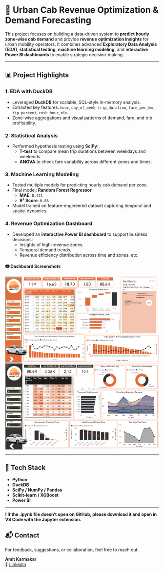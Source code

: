 # 🚕 Urban Cab Revenue Optimization & Demand Forecasting

This project focuses on building a data-driven system to **predict hourly zone-wise cab demand** and provide **revenue optimization insights** for urban mobility operators. It combines advanced **Exploratory Data Analysis (EDA)**, **statistical testing**, **machine learning modeling**, and **interactive Power BI dashboards** to enable strategic decision-making.

---

## 📊 Project Highlights

### 1. **EDA with DuckDB**
- Leveraged **DuckDB** for scalable, SQL-style in-memory analysis.
- Extracted key features: `hour`, `day_of_week`, `trip_duration`, `fare_per_km`, `tip_percent`, `rush_hour`, etc.
- Zone-wise aggregations and visual patterns of demand, fare, and trip profitability.

### 2. **Statistical Analysis**
- Performed hypothesis testing using **SciPy**:
  - **T-test** to compare mean trip durations between weekdays and weekends.
  - **ANOVA** to check fare variability across different zones and times.

### 3. **Machine Learning Modeling**
- Tested multiple models for predicting hourly cab demand per zone.
- Final model: **Random Forest Regressor**
  - **MAE**: `8.421`
  - **R² Score**: `0.86`
- Model trained on feature-engineered dataset capturing temporal and spatial dynamics.

### 4. **Revenue Optimization Dashboard**
- Developed an **interactive Power BI dashboard** to support business decisions:
  - Insights of high-revenue zones.
  - Temporal demand trends.
  - Revenue efficiency distribution across time and zones. etc.

#### 📷 Dashboard Screenshots
![Dashboard Screenshot 1](assets/img2.png)
![Dashboard Screenshot 2](assets/img1.png)

---

## 🧠 Tech Stack

- **Python**
- **DuckDB**
- **SciPy / NumPy / Pandas**
- **Scikit-learn / XGBoost**
- **Power BI**

---

‼️**If the .ipynb file doesn’t open on GitHub, please download it and open in VS Code with the Jupyter extension.**


## 📬 Contact

For feedback, suggestions, or collaboration, feel free to reach out:

**Amit Karmakar**    
🔗 [LinkedIn](https://www.linkedin.com/in/amit-karmakar-355817258/)

